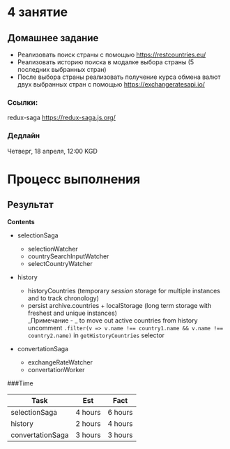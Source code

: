 # 4 занятие

## Домашнее задание

- Реализовать поиск страны с помощью https://restcountries.eu/
- Реализовать историю поиска в модалке выбора страны (5 последних выбранных стран)
- После выбора страны реализовать получение курса обмена валют двух выбранных стран с помощью https://exchangeratesapi.io/

### Ссылки:

redux-saga https://redux-saga.js.org/

### Дедлайн

Четверг, 18 апреля, 12:00 KGD

# Процесс выполнения

## Результат


**Contents**  
- selectionSaga
  - selectionWatcher
  - countrySearchInputWatcher
  - selectCountryWatcher

- history  
  - historyCountries (temporary _session_ storage for multiple instances and to track chronology)
  - persist archive.countries + localStorage (long term storage with freshest and unique instances)  
  _Примечание - _ to move out active countries from history uncomment `.filter(v => v.name !== country1.name && v.name !== country2.name)` in `getHistoryCountries` selector  

- convertationSaga
  - exchangeRateWatcher
  - convertationWorker

###Time

|Task|Est|Fact|
|-|-|-|
|selectionSaga|4 hours|6 hours|
|history|2 hours|4 hours|
|convertationSaga|3 hours|3 hours|

